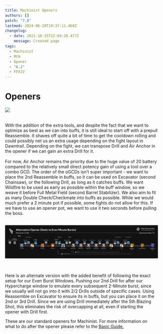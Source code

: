 ```yaml
---
title: Machinist Openers
authors: []
patch: "7.0"
lastmod: 2024-06-28T19:37:11.460Z
changelog:
  - date: 2021-10-25T22:04:20.477Z
    message: Created page
tags:
  - Machinist
  - MCH
  - Opener
  - "6.2"
  - FFXIV
---
```

# Openers 

![](/img/jobs/mch/machinist-standard-opener-aa-6-.png)

<br>
With the addition of the extra tools, and despite the fact that we want to optimize as best as we can into buffs, it is still ideal to start off with a prepull Reassemble. It shaves off quite a bit of time to get the cooldown rolling and could possibly net us an extra usage depending on the fight layout in Dawntrail. Depending on the fight, we can transpose Drill and Air Anchor in the opener if we can gain an extra Drill for it. 
<br>
<br>
For now, Air Anchor remains the priority due to the huge value of 20 battery compared to the relatively small direct potency gain of using a tool over a combo GCD. The order of the oGCDs isn’t super important - we want to place the 2nd Reassemble in buffs, so it can be used on Excavator (second Chainsaw), or the following Drill, as long as it catches buffs. We want Wildfire to be used as early as possible within the buff window, so we weave it before Full Metal Field (second Barrel Stabilizer). We also aim to fit as many Double Check/Checkmate into buffs as possible. While we would much prefer a 2 minute pot if possible, some fights do not allow for this. If we have to use an opener pot, we want to use it two seconds before pulling the boss.

<br>

<br>

![](/img/jobs/mch/machinist-alternative-opener-static-to-even-minute-bursts-.png)

<br>

Here is an alternate version with the added benefit of following the exact setup for our Even Burst Windows. Pushing our 2nd Drill for after our Hypercharge window to emulate every subsequent 2-Minute burst, since we usually will not go into it with 2/2 Drills outside of specific cases. Using Reassemble on Excavator to ensure its in buffs, but you can place it on the 2nd or 3rd Drill. Since we are using Drill immediately after the 5th Blazing Shot, this eliminates the risk of overcapping at all, even if starting the opener with Drill first.

These are our standard openers for Machinist. For more information on what to do after the opener please refer to the [Basic Guide.](https://www.thebalanceffxiv.com/jobs/ranged/machinist/basic-guide/)